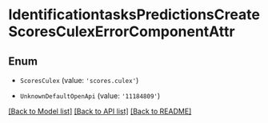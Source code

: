 # IdentificationtasksPredictionsCreateScoresCulexErrorComponentAttr


## Enum

* `ScoresCulex` (value: `'scores.culex'`)

* `UnknownDefaultOpenApi` (value: `'11184809'`)

[[Back to Model list]](../README.md#documentation-for-models) [[Back to API list]](../README.md#documentation-for-api-endpoints) [[Back to README]](../README.md)

